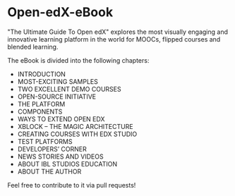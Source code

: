 Open-edX-eBook
==============

"The Ultimate Guide To Open edX" explores the most visually engaging and innovative learning platform in the world for MOOCs, flipped courses and blended learning.

The eBook is divided into the following chapters:
* INTRODUCTION
* MOST-EXCITING SAMPLES
* TWO EXCELLENT DEMO COURSES
* OPEN-SOURCE INITIATIVE
* THE PLATFORM
* COMPONENTS
* WAYS TO EXTEND OPEN EDX
* XBLOCK – THE MAGIC ARCHITECTURE
* CREATING COURSES WITH EDX STUDIO
* TEST PLATFORMS 
* DEVELOPERS’ CORNER
* NEWS STORIES AND VIDEOS
* ABOUT IBL STUDIOS EDUCATION 
* ABOUT THE AUTHOR

Feel free to contribute to it via pull requests!
